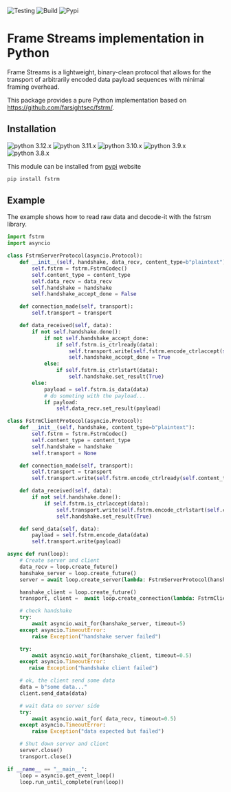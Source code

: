 ![Testing](https://github.com/dmachard/python-framestream/workflows/Testing/badge.svg) ![Build](https://github.com/dmachard/python-framestream/workflows/Build/badge.svg) ![Pypi](https://github.com/dmachard/python-framestream/workflows/PyPI/badge.svg)

# Frame Streams implementation in Python

Frame Streams is a lightweight, binary-clean protocol that allows for the transport of arbitrarily encoded data payload sequences with minimal framing overhead.

This package provides a pure Python implementation based on https://github.com/farsightsec/fstrm/.

## Installation

![python 3.12.x](https://img.shields.io/badge/python%203.12.x-tested-blue) ![python 3.11.x](https://img.shields.io/badge/python%203.11.x-tested-blue) ![python 3.10.x](https://img.shields.io/badge/python%203.10.x-tested-blue) ![python 3.9.x](https://img.shields.io/badge/python%203.9.x-tested-blue) ![python 3.8.x](https://img.shields.io/badge/python%203.8.x-tested-blue)

This module can be installed from [pypi](https://pypi.org/project/fstrm/) website

```python
pip install fstrm
```

## Example

The example shows how to read raw data and decode-it with the fstrsm library.

```python
import fstrm
import asyncio

class FstrmServerProtocol(asyncio.Protocol):
    def __init__(self, handshake, data_recv, content_type=b"plaintext"):
        self.fstrm = fstrm.FstrmCodec()
        self.content_type = content_type
        self.data_recv = data_recv
        self.handshake = handshake
        self.handshake_accept_done = False

    def connection_made(self, transport):
        self.transport = transport

    def data_received(self, data):
        if not self.handshake.done():
            if not self.handshake_accept_done:
                if self.fstrm.is_ctrlready(data):
                    self.transport.write(self.fstrm.encode_ctrlaccept(self.content_type))
                    self.handshake_accept_done = True
            else:
                if self.fstrm.is_ctrlstart(data):
                    self.handshake.set_result(True)
        else:
            payload = self.fstrm.is_data(data)
            # do someting with the payload...
            if payload:
                self.data_recv.set_result(payload)        

class FstrmClientProtocol(asyncio.Protocol):
    def __init__(self, handshake, content_type=b"plaintext"):
        self.fstrm = fstrm.FstrmCodec()
        self.content_type = content_type
        self.handshake = handshake
        self.transport = None

    def connection_made(self, transport):
        self.transport = transport
        self.transport.write(self.fstrm.encode_ctrlready(self.content_type))

    def data_received(self, data):
        if not self.handshake.done():
            if self.fstrm.is_ctrlaccept(data):
                self.transport.write(self.fstrm.encode_ctrlstart(self.content_type))
                self.handshake.set_result(True)

    def send_data(self, data):
        payload = self.fstrm.encode_data(data)
        self.transport.write(payload)

async def run(loop):
    # Create server and client
    data_recv = loop.create_future()
    hanshake_server = loop.create_future()
    server = await loop.create_server(lambda: FstrmServerProtocol(hanshake_server, data_recv), 'localhost', 8000)

    hanshake_client = loop.create_future()
    transport, client =  await loop.create_connection(lambda: FstrmClientProtocol(hanshake_client), 'localhost', 8000)

    # check handshake
    try:
        await asyncio.wait_for(hanshake_server, timeout=5)
    except asyncio.TimeoutError:
        raise Exception("handshake server failed")

    try:
        await asyncio.wait_for(hanshake_client, timeout=0.5)
    except asyncio.TimeoutError:
       raise Exception("handshake client failed")

    # ok, the client send some data
    data = b"some data..."
    client.send_data(data)

    # wait data on server side
    try:
        await asyncio.wait_for( data_recv, timeout=0.5)
    except asyncio.TimeoutError:
        raise Exception("data expected but failed")

    # Shut down server and client
    server.close()
    transport.close()

if __name__ == "__main__":
    loop = asyncio.get_event_loop()
    loop.run_until_complete(run(loop))
```
